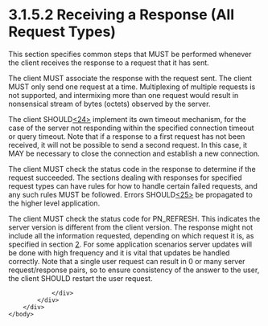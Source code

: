 <html dir="LTR" xmlns:mshelp="http://msdn.microsoft.com/mshelp" xmlns:ddue="http://ddue.schemas.microsoft.com/authoring/2003/5" xmlns:xlink="http://www.w3.org/1999/xlink" xmlns:tool="http://www.microsoft.com/tooltip">
    <head>
        <meta http-equiv="Content-Type" content="text/html; CHARSET=utf-8"></meta>
        <meta name="save" content="history"></meta>
        <title>3.1.5.2 Receiving a Response (All Request Types)</title>
        <xml>
            <mshelp:toctitle title="3.1.5.2 Receiving a Response (All Request Types)"></mshelp:toctitle>
            <mshelp:rltitle title="[MS-SSAS8]: Receiving a Response (All Request Types)"></mshelp:rltitle>
            <mshelp:keyword index="A" term="0da4c77c-7d9c-4c4c-94e6-f6ac04d6b005"></mshelp:keyword>
            <mshelp:attr name="DCSext.ContentType" value="open specification"></mshelp:attr>
            <mshelp:attr name="AssetID" value="0da4c77c-7d9c-4c4c-94e6-f6ac04d6b005"></mshelp:attr>
            <mshelp:attr name="TopicType" value="kbRef"></mshelp:attr>
            <mshelp:attr name="DCSext.Title" value="[MS-SSAS8]: Receiving a Response (All Request Types)" />
        </xml>
    </head>
    <body>
        <div id="header">
            <h1 class="heading">3.1.5.2 Receiving a Response (All Request Types)</h1>
        </div>
        <div id="mainSection">
            <div id="mainBody">
                <div id="allHistory" class="saveHistory"></div>
                <div id="sectionSection0" class="section" name="collapseableSection">
                    

<p>This section specifies common steps that MUST be performed
whenever the client receives the response to a request that it has sent.</p>

<p>The client MUST associate the response with the request
sent. The client MUST only send one request at a time. Multiplexing of multiple
requests is not supported, and intermixing more than one request would result
in nonsensical stream of bytes (octets) observed by the server.</p>

<p>The client SHOULD<a id="Appendix_A_Target_24"></a><a href="05c9e5c4-4566-418c-a56e-69fca8d73f4b.htm#Appendix_A_24" aria-label="Product behavior note 24">&lt;24&gt;</a> implement
its own timeout mechanism, for the case of the server not responding within the
specified connection timeout or query timeout. Note that if a response to a
first request has not been received, it will not be possible to send a second
request. In this case, it MAY be necessary to close the connection and
establish a new connection.</p>

<p>The client MUST check the status code in the response to
determine if the request succeeded. The sections dealing with responses for
specified request types can have rules for how to handle certain failed
requests, and any such rules MUST be followed. Errors SHOULD<a id="Appendix_A_Target_25"></a><a href="05c9e5c4-4566-418c-a56e-69fca8d73f4b.htm#Appendix_A_25" aria-label="Product behavior note 25">&lt;25&gt;</a> be propagated to the higher
level application.</p>

<p>The client MUST check the status code for PN_REFRESH. This
indicates the server version is different from the client version. The response
might not include all the information requested, depending on which request it
is, as specified in section <a href="8d2c5acb-eb98-477b-9fe2-c934b19fb018.htm">2</a>.
For some application scenarios server updates will be done with high frequency
and it is vital that updates be handled correctly. Note that a single user
request can result in 0 or many server request/response pairs, so to ensure
consistency of the answer to the user, the client SHOULD restart the user
request.</p>


                </div>
            </div>
        </div>
    </body>
</html>